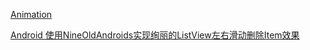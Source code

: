 [Animation](http://www.eoeandroid.com/forum.php?mod=viewthread&tid=653&extra=page%3D1&page=1&_dsign=40bf25a9)


[ Android 使用NineOldAndroids实现绚丽的ListView左右滑动删除Item效果](http://blog.csdn.net/xiaanming/article/details/18311877)